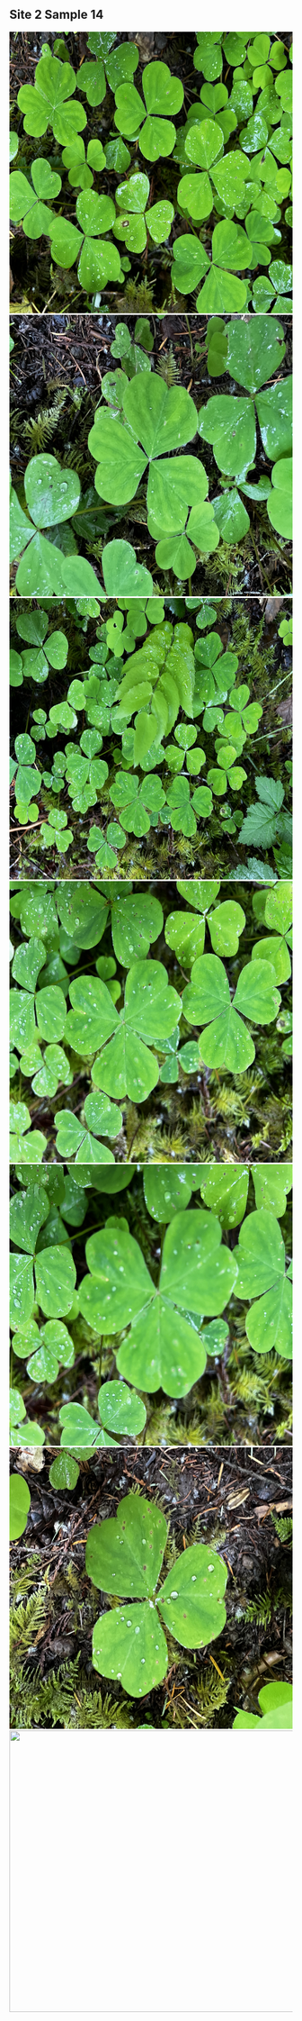 ## Site 2 Sample 14

<img src="https://github.com/ricardoi/PNWv/blob/main/figures/s2/rs14/IMG_2370.jpeg" width="700" height="500">
<img src="https://github.com/ricardoi/PNWv/blob/main/figures/s2/rs14/IMG_2371.jpeg" width="700" height="500">
<img src="https://github.com/ricardoi/PNWv/blob/main/figures/s2/rs14/IMG_2372.jpeg" width="700" height="500">
<img src="https://github.com/ricardoi/PNWv/blob/main/figures/s2/rs14/IMG_2373.jpeg" width="700" height="500">
<img src="https://github.com/ricardoi/PNWv/blob/main/figures/s2/rs14/IMG_2374.jpeg" width="700" height="500">
<img src="https://github.com/ricardoi/PNWv/blob/main/figures/s2/rs14/IMG_2375.jpeg" width="700" height="500">
<img src="https://github.com/ricardoi/PNWv/blob/main/figures/s2/rs14/IMG_2376.jpeg" width="700" height="500">

